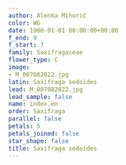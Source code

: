 ```yaml
---
author: Alenka Mihorič
color: WG
date: 1900-01-01 00:00:00+00:00
f_end: 9
f_start: 7
family: Saxifragaceae
flower_type: C
image:
- M_007082022.jpg
latin: Saxifraga sedoides
lead: M_007082022.jpg
lead_sample: false
name: index.en
order: Saxifraga
parallel: false
petals: 5
petals_joined: false
star_shape: false
title: Saxifraga sedoides
---
```

